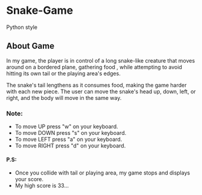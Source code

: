 # Snake-Game
Python style

## About Game 
In my game, the player is in control of a long snake-like creature that moves around on a bordered plane, gathering food
, while attempting to avoid hitting its own tail or the playing area's edges. 

The snake's tail lengthens as it consumes food, making the game harder with each new piece. The user can move the 
snake's head up, down, left, or right, and the body will move in the same way.

### Note:
* To move UP press "w" on your keyboard.
* To move DOWN press "s" on your keyboard.
* To move LEFT press "a" on your keyboard.
* To move RIGHT press "d" on your keyboard.


#### P.S:
* Once you collide with tail or playing area, my game stops and displays your score.
* My high score is 33... 

